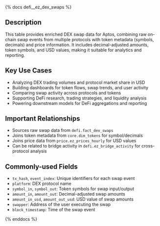 {% docs defi__ez_dex_swaps %}

## Description
This table provides enriched DEX swap data for Aptos, combining raw on-chain swap events from multiple protocols with token metadata (symbols, decimals) and price information. It includes decimal-adjusted amounts, token symbols, and USD values, making it suitable for analytics and reporting.

## Key Use Cases
- Analyzing DEX trading volumes and protocol market share in USD
- Building dashboards for token flows, swap trends, and user activity
- Comparing swap activity across protocols and tokens
- Supporting DeFi research, trading strategies, and liquidity analysis
- Powering downstream models for DeFi aggregations and reporting

## Important Relationships
- Sources raw swap data from `defi.fact_dex_swaps`
- Joins token metadata from `core.dim_tokens` for symbol/decimals
- Joins price data from `price.ez_prices_hourly` for USD values
- Can be related to bridge activity in `defi.ez_bridge_activity` for cross-protocol analysis

## Commonly-used Fields
- `tx_hash`, `event_index`: Unique identifiers for each swap event
- `platform`: DEX protocol name
- `symbol_in`, `symbol_out`: Token symbols for swap input/output
- `amount_in`, `amount_out`: Decimal-adjusted swap amounts
- `amount_in_usd`, `amount_out_usd`: USD value of swap amounts
- `swapper`: Address of the user executing the swap
- `block_timestamp`: Time of the swap event

{% enddocs %}